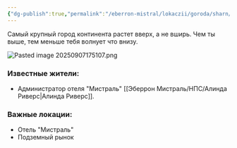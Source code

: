```yaml
---
{"dg-publish":true,"permalink":"/eberron-mistral/lokaczii/goroda/sharn/"}
---
```



Самый крупный город континента растет вверх, а не вширь. Чем ты выше, тем меньше тебя волнует что внизу.

![Pasted image 20250907175107.png](/img/user/%D0%AD%D0%B1%D0%B5%D1%80%D1%80%D0%BE%D0%BD%20%D0%9C%D0%B8%D1%81%D1%82%D1%80%D0%B0%D0%BB%D1%8C/img/Pasted%20image%2020250907175107.png)


### Известные жители:
- Администратор отеля "Мистраль" [[Эберрон Мистраль/НПС/Алинда Риверс\|Алинда Риверс]].

### Важные локации:
- Отель "Мистраль"
- Подземный рынок
